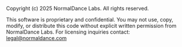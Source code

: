 Copyright (c) 2025 NormalDance Labs. All rights reserved.

This software is proprietary and confidential.
You may not use, copy, modify, or distribute this code without explicit written permission from NormalDance Labs.
For licensing inquiries contact: legal@normaldance.com


